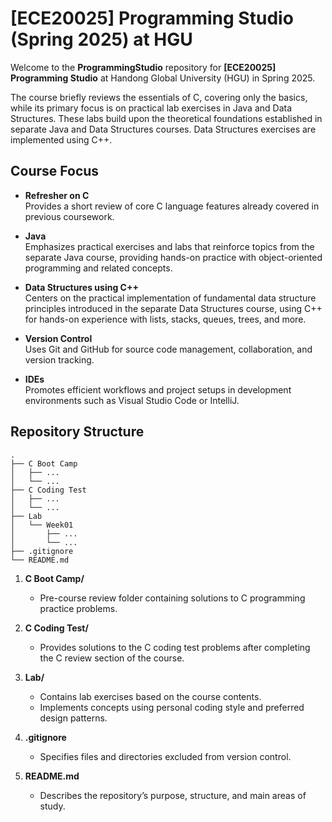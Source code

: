 # [ECE20025] Programming Studio (Spring 2025) at HGU

Welcome to the **ProgrammingStudio** repository for **[ECE20025] Programming Studio** at Handong Global University (HGU) in Spring 2025. 

The course briefly reviews the essentials of C, covering only the basics, while its primary focus is on practical lab exercises in Java and Data Structures. These labs build upon the theoretical foundations established in separate Java and Data Structures courses. Data Structures exercises are implemented using C++.

## Course Focus

- **Refresher on C**  
  Provides a short review of core C language features already covered in previous coursework.

- **Java**  
  Emphasizes practical exercises and labs that reinforce topics from the separate Java course, providing hands-on practice with object-oriented programming and related concepts.

- **Data Structures using C++**  
  Centers on the practical implementation of fundamental data structure principles introduced in the separate Data Structures course, using C++ for hands-on experience with lists, stacks, queues, trees, and more.

- **Version Control**  
  Uses Git and GitHub for source code management, collaboration, and version tracking.

- **IDEs**  
  Promotes efficient workflows and project setups in development environments such as Visual Studio Code or IntelliJ.

## Repository Structure

```plaintext
.
├── C Boot Camp
│   ├── ...
│   └── ...
├── C Coding Test
│   ├── ...
│   └── ...
├── Lab
│   └── Week01
│       ├── ...
│       └── ...
├── .gitignore
└── README.md
```

1. **C Boot Camp/**  
    - Pre-course review folder containing solutions to C programming practice problems.

2. **C Coding Test/**
    - Provides solutions to the C coding test problems after completing the C review section of the course.

3. **Lab/**  
    - Contains lab exercises based on the course contents.
    - Implements concepts using personal coding style and preferred design patterns.

4. **.gitignore**  
    - Specifies files and directories excluded from version control.

5. **README.md**  
    - Describes the repository’s purpose, structure, and main areas of study.
